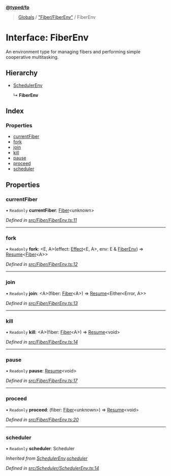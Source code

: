 **[@typed/fp](../README.md)**

> [Globals](../globals.md) / ["Fiber/FiberEnv"](../modules/_fiber_fiberenv_.md) / FiberEnv

# Interface: FiberEnv

An environment type for managing fibers and performing simple cooperative multitasking.

## Hierarchy

* [SchedulerEnv](_scheduler_schedulerenv_.schedulerenv.md)

  ↳ **FiberEnv**

## Index

### Properties

* [currentFiber](_fiber_fiberenv_.fiberenv.md#currentfiber)
* [fork](_fiber_fiberenv_.fiberenv.md#fork)
* [join](_fiber_fiberenv_.fiberenv.md#join)
* [kill](_fiber_fiberenv_.fiberenv.md#kill)
* [pause](_fiber_fiberenv_.fiberenv.md#pause)
* [proceed](_fiber_fiberenv_.fiberenv.md#proceed)
* [scheduler](_fiber_fiberenv_.fiberenv.md#scheduler)

## Properties

### currentFiber

• `Readonly` **currentFiber**: [Fiber](_fiber_fiber_.fiber.md)\<unknown>

*Defined in [src/Fiber/FiberEnv.ts:11](https://github.com/TylorS/typed-fp/blob/ac98ca1/src/Fiber/FiberEnv.ts#L11)*

___

### fork

• `Readonly` **fork**: \<E, A>(effect: [Effect](../modules/_effect_effect_.effect.md)\<E, A>, env: E & [FiberEnv](_fiber_fiberenv_.fiberenv.md)) => [Resume](../modules/_resume_resume_.md#resume)\<[Fiber](_fiber_fiber_.fiber.md)\<A>>

*Defined in [src/Fiber/FiberEnv.ts:12](https://github.com/TylorS/typed-fp/blob/ac98ca1/src/Fiber/FiberEnv.ts#L12)*

___

### join

• `Readonly` **join**: \<A>(fiber: [Fiber](_fiber_fiber_.fiber.md)\<A>) => [Resume](../modules/_resume_resume_.md#resume)\<Either\<Error, A>>

*Defined in [src/Fiber/FiberEnv.ts:13](https://github.com/TylorS/typed-fp/blob/ac98ca1/src/Fiber/FiberEnv.ts#L13)*

___

### kill

• `Readonly` **kill**: \<A>(fiber: [Fiber](_fiber_fiber_.fiber.md)\<A>) => [Resume](../modules/_resume_resume_.md#resume)\<void>

*Defined in [src/Fiber/FiberEnv.ts:14](https://github.com/TylorS/typed-fp/blob/ac98ca1/src/Fiber/FiberEnv.ts#L14)*

___

### pause

• `Readonly` **pause**: [Resume](../modules/_resume_resume_.md#resume)\<void>

*Defined in [src/Fiber/FiberEnv.ts:17](https://github.com/TylorS/typed-fp/blob/ac98ca1/src/Fiber/FiberEnv.ts#L17)*

___

### proceed

• `Readonly` **proceed**: (fiber: [Fiber](_fiber_fiber_.fiber.md)\<unknown>) => [Resume](../modules/_resume_resume_.md#resume)\<void>

*Defined in [src/Fiber/FiberEnv.ts:20](https://github.com/TylorS/typed-fp/blob/ac98ca1/src/Fiber/FiberEnv.ts#L20)*

___

### scheduler

• `Readonly` **scheduler**: Scheduler

*Inherited from [SchedulerEnv](_scheduler_schedulerenv_.schedulerenv.md).[scheduler](_scheduler_schedulerenv_.schedulerenv.md#scheduler)*

*Defined in [src/Scheduler/SchedulerEnv.ts:14](https://github.com/TylorS/typed-fp/blob/ac98ca1/src/Scheduler/SchedulerEnv.ts#L14)*

